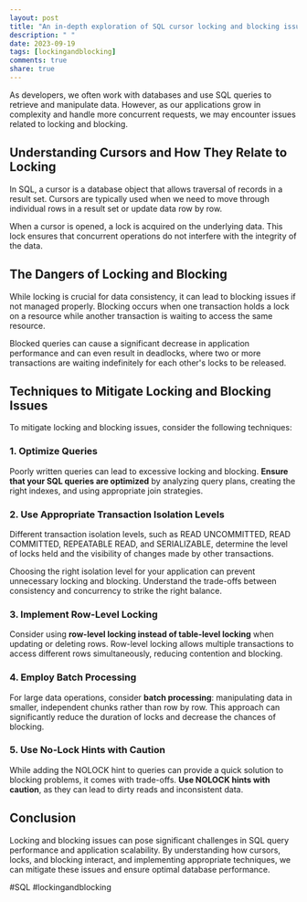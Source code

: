 ```yaml
---
layout: post
title: "An in-depth exploration of SQL cursor locking and blocking issues"
description: " "
date: 2023-09-19
tags: [lockingandblocking]
comments: true
share: true
---
```


As developers, we often work with databases and use SQL queries to retrieve and manipulate data. However, as our applications grow in complexity and handle more concurrent requests, we may encounter issues related to locking and blocking.

## Understanding Cursors and How They Relate to Locking

In SQL, a cursor is a database object that allows traversal of records in a result set. Cursors are typically used when we need to move through individual rows in a result set or update data row by row.

When a cursor is opened, a lock is acquired on the underlying data. This lock ensures that concurrent operations do not interfere with the integrity of the data.

## The Dangers of Locking and Blocking

While locking is crucial for data consistency, it can lead to blocking issues if not managed properly. Blocking occurs when one transaction holds a lock on a resource while another transaction is waiting to access the same resource.

Blocked queries can cause a significant decrease in application performance and can even result in deadlocks, where two or more transactions are waiting indefinitely for each other's locks to be released.

## Techniques to Mitigate Locking and Blocking Issues

To mitigate locking and blocking issues, consider the following techniques:

### 1. Optimize Queries

Poorly written queries can lead to excessive locking and blocking. **Ensure that your SQL queries are optimized** by analyzing query plans, creating the right indexes, and using appropriate join strategies. 

### 2. Use Appropriate Transaction Isolation Levels

Different transaction isolation levels, such as READ UNCOMMITTED, READ COMMITTED, REPEATABLE READ, and SERIALIZABLE, determine the level of locks held and the visibility of changes made by other transactions.

Choosing the right isolation level for your application can prevent unnecessary locking and blocking. Understand the trade-offs between consistency and concurrency to strike the right balance.

### 3. Implement Row-Level Locking

Consider using **row-level locking instead of table-level locking** when updating or deleting rows. Row-level locking allows multiple transactions to access different rows simultaneously, reducing contention and blocking.

### 4. Employ Batch Processing

For large data operations, consider **batch processing**: manipulating data in smaller, independent chunks rather than row by row. This approach can significantly reduce the duration of locks and decrease the chances of blocking.

### 5. Use No-Lock Hints with Caution

While adding the NOLOCK hint to queries can provide a quick solution to blocking problems, it comes with trade-offs. **Use NOLOCK hints with caution**, as they can lead to dirty reads and inconsistent data.

## Conclusion

Locking and blocking issues can pose significant challenges in SQL query performance and application scalability. By understanding how cursors, locks, and blocking interact, and implementing appropriate techniques, we can mitigate these issues and ensure optimal database performance.

#SQL #lockingandblocking